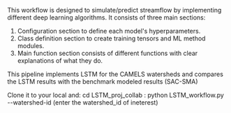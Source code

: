 This workflow is designed to simulate/predict streamflow by implementing different deep learning algorithms.
It consists of three main sections: 
1. Configuration section to define each model's hyperparameters.
2. Class definition section to create training tensors and ML method modules.
3. Main function section consists of different functions with clear explanations of what they do.

This pipeline implements LSTM for the CAMELS watersheds and compares the LSTM results with the benchmark modeled results (SAC-SMA)

Clone it to your local and: cd LSTM_proj_collab : python LSTM_workflow.py --watershed-id (enter the watershed_id of ineterest) 
